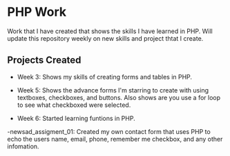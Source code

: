 # PHP Work

Work that I have created that shows the skills I have learned in PHP. Will update this repository weekly on new skills and project thtat I create.

## Projects Created

- Week 3: Shows my skills of creating forms and tables in PHP.

- Week 5: Shows the advance forms I'm starring to create with using textboxes, checkboxes, and buttons. Also shows are you use a for loop to see what checkboxed were selected.

- Week 6: Started learning funtions in PHP.

-newsad_assigment_01: Created my own contact form that uses PHP to echo the users name, email, phone, remember me checkbox, and 
                      any other infomation. 
